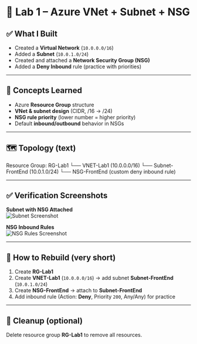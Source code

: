 # 🧪 Lab 1 – Azure VNet + Subnet + NSG

## ✅ What I Built
- Created a **Virtual Network** (`10.0.0.0/16`)
- Added a **Subnet** (`10.0.1.0/24`)
- Created and attached a **Network Security Group (NSG)**
- Added a **Deny Inbound** rule (practice with priorities)

---

## 🧠 Concepts Learned
- Azure **Resource Group** structure
- **VNet & subnet design** (CIDR, /16 → /24)
- **NSG rule priority** (lower number = higher priority)
- Default **inbound/outbound** behavior in NSGs

---

## 🗺️ Topology (text)
Resource Group: RG-Lab1
└── VNET-Lab1 (10.0.0.0/16)
    └── Subnet-FrontEnd (10.0.1.0/24)
        └── NSG-FrontEnd (custom deny inbound rule)


---

## ✅ Verification Screenshots
**Subnet with NSG Attached**  
![Subnet Screenshot](./Lab1-Subnet.png)

**NSG Inbound Rules**  
![NSG Rules Screenshot](./Lab1-NSGRules.png)

---

## 🔁 How to Rebuild (very short)
1. Create **RG-Lab1**
2. Create **VNET-Lab1** (`10.0.0.0/16`) → add subnet **Subnet-FrontEnd** (`10.0.1.0/24`)
3. Create **NSG-FrontEnd** → attach to **Subnet-FrontEnd**
4. Add inbound rule (Action: **Deny**, Priority `200`, Any/Any) for practice

---

## 🧹 Cleanup (optional)
Delete resource group **RG-Lab1** to remove all resources.

